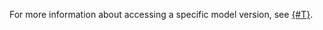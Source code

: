 For more information about accessing a specific model version, see [{#T}](../../../foundation-models/concepts/yandexgpt/models.md#addressing-models).